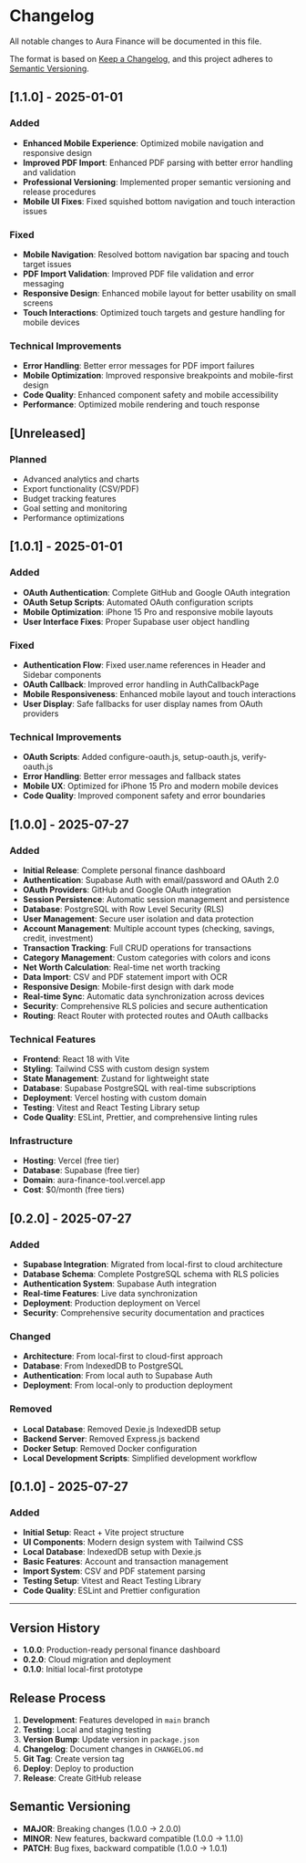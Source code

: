# Changelog

All notable changes to Aura Finance will be documented in this file.

The format is based on [Keep a Changelog](https://keepachangelog.com/en/1.0.0/),
and this project adheres to [Semantic Versioning](https://semver.org/spec/v2.0.0.html).

## [1.1.0] - 2025-01-01

### Added

- **Enhanced Mobile Experience**: Optimized mobile navigation and responsive design
- **Improved PDF Import**: Enhanced PDF parsing with better error handling and validation
- **Professional Versioning**: Implemented proper semantic versioning and release procedures
- **Mobile UI Fixes**: Fixed squished bottom navigation and touch interaction issues

### Fixed

- **Mobile Navigation**: Resolved bottom navigation bar spacing and touch target issues
- **PDF Import Validation**: Improved PDF file validation and error messaging
- **Responsive Design**: Enhanced mobile layout for better usability on small screens
- **Touch Interactions**: Optimized touch targets and gesture handling for mobile devices

### Technical Improvements

- **Error Handling**: Better error messages for PDF import failures
- **Mobile Optimization**: Improved responsive breakpoints and mobile-first design
- **Code Quality**: Enhanced component safety and mobile accessibility
- **Performance**: Optimized mobile rendering and touch response

## [Unreleased]

### Planned

- Advanced analytics and charts
- Export functionality (CSV/PDF)
- Budget tracking features
- Goal setting and monitoring
- Performance optimizations

## [1.0.1] - 2025-01-01

### Added

- **OAuth Authentication**: Complete GitHub and Google OAuth integration
- **OAuth Setup Scripts**: Automated OAuth configuration scripts
- **Mobile Optimization**: iPhone 15 Pro and responsive mobile layouts
- **User Interface Fixes**: Proper Supabase user object handling

### Fixed

- **Authentication Flow**: Fixed user.name references in Header and Sidebar components
- **OAuth Callback**: Improved error handling in AuthCallbackPage
- **Mobile Responsiveness**: Enhanced mobile layout and touch interactions
- **User Display**: Safe fallbacks for user display names from OAuth providers

### Technical Improvements

- **OAuth Scripts**: Added configure-oauth.js, setup-oauth.js, verify-oauth.js
- **Error Handling**: Better error messages and fallback states
- **Mobile UX**: Optimized for iPhone 15 Pro and modern mobile devices
- **Code Quality**: Improved component safety and error boundaries

## [1.0.0] - 2025-07-27

### Added

- **Initial Release**: Complete personal finance dashboard
- **Authentication**: Supabase Auth with email/password and OAuth 2.0
- **OAuth Providers**: GitHub and Google OAuth integration
- **Session Persistence**: Automatic session management and persistence
- **Database**: PostgreSQL with Row Level Security (RLS)
- **User Management**: Secure user isolation and data protection
- **Account Management**: Multiple account types (checking, savings, credit, investment)
- **Transaction Tracking**: Full CRUD operations for transactions
- **Category Management**: Custom categories with colors and icons
- **Net Worth Calculation**: Real-time net worth tracking
- **Data Import**: CSV and PDF statement import with OCR
- **Responsive Design**: Mobile-first design with dark mode
- **Real-time Sync**: Automatic data synchronization across devices
- **Security**: Comprehensive RLS policies and secure authentication
- **Routing**: React Router with protected routes and OAuth callbacks

### Technical Features

- **Frontend**: React 18 with Vite
- **Styling**: Tailwind CSS with custom design system
- **State Management**: Zustand for lightweight state
- **Database**: Supabase PostgreSQL with real-time subscriptions
- **Deployment**: Vercel hosting with custom domain
- **Testing**: Vitest and React Testing Library setup
- **Code Quality**: ESLint, Prettier, and comprehensive linting rules

### Infrastructure

- **Hosting**: Vercel (free tier)
- **Database**: Supabase (free tier)
- **Domain**: aura-finance-tool.vercel.app
- **Cost**: $0/month (free tiers)

## [0.2.0] - 2025-07-27

### Added

- **Supabase Integration**: Migrated from local-first to cloud architecture
- **Database Schema**: Complete PostgreSQL schema with RLS policies
- **Authentication System**: Supabase Auth integration
- **Real-time Features**: Live data synchronization
- **Deployment**: Production deployment on Vercel
- **Security**: Comprehensive security documentation and practices

### Changed

- **Architecture**: From local-first to cloud-first approach
- **Database**: From IndexedDB to PostgreSQL
- **Authentication**: From local auth to Supabase Auth
- **Deployment**: From local-only to production deployment

### Removed

- **Local Database**: Removed Dexie.js IndexedDB setup
- **Backend Server**: Removed Express.js backend
- **Docker Setup**: Removed Docker configuration
- **Local Development Scripts**: Simplified development workflow

## [0.1.0] - 2025-07-27

### Added

- **Initial Setup**: React + Vite project structure
- **UI Components**: Modern design system with Tailwind CSS
- **Local Database**: IndexedDB setup with Dexie.js
- **Basic Features**: Account and transaction management
- **Import System**: CSV and PDF statement parsing
- **Testing Setup**: Vitest and React Testing Library
- **Code Quality**: ESLint and Prettier configuration

---

## Version History

- **1.0.0**: Production-ready personal finance dashboard
- **0.2.0**: Cloud migration and deployment
- **0.1.0**: Initial local-first prototype

## Release Process

1. **Development**: Features developed in `main` branch
2. **Testing**: Local and staging testing
3. **Version Bump**: Update version in `package.json`
4. **Changelog**: Document changes in `CHANGELOG.md`
5. **Git Tag**: Create version tag
6. **Deploy**: Deploy to production
7. **Release**: Create GitHub release

## Semantic Versioning

- **MAJOR**: Breaking changes (1.0.0 → 2.0.0)
- **MINOR**: New features, backward compatible (1.0.0 → 1.1.0)
- **PATCH**: Bug fixes, backward compatible (1.0.0 → 1.0.1)
